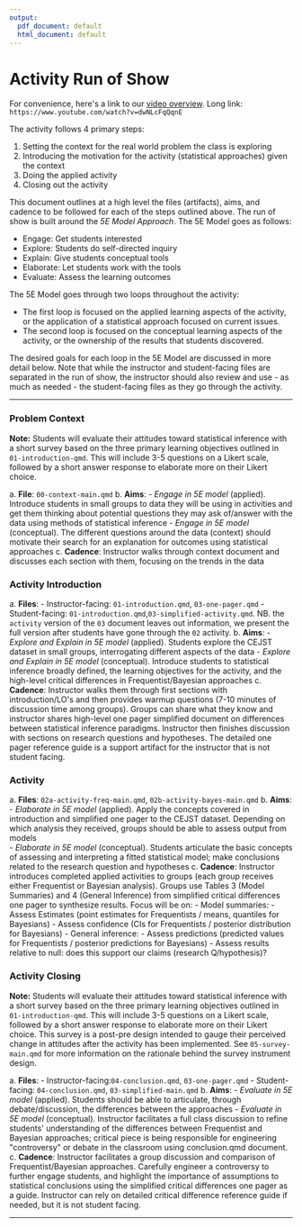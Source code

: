 ```yaml
---
output:
  pdf_document: default
  html_document: default
---
```

# Activity Run of Show

For convenience, here's a link to our [video overview](https://www.youtube.com/watch?v=dwNLcFqQqnE). Long link: `https://www.youtube.com/watch?v=dwNLcFqQqnE`

The activity follows 4 primary steps:

1.  Setting the context for the real world problem the class is exploring
2.  Introducing the motivation for the activity (statistical approaches) given the context
3.  Doing the applied activity
4.  Closing out the activity

This document outlines at a high level the files (artifacts), aims, and cadence to be followed for each of the steps outlined above. The run of show is built around the *5E Model Approach*. The 5E Model goes as follows:

-   Engage: Get students interested
-   Explore: Students do self-directed inquiry
-   Explain: Give students conceptual tools
-   Elaborate: Let students work with the tools
-   Evaluate: Assess the learning outcomes

The 5E Model goes through two loops throughout the activity:

-   The first loop is focused on the applied learning aspects of the activity, or the application of a statistical approach focused on current issues.
-   The second loop is focused on the conceptual learning aspects of the activity, or the ownership of the results that students discovered.

The desired goals for each loop in the 5E Model are discussed in more detail below. Note that while the instructor and student-facing files are separated in the run of show, the instructor should also review and use - as much as needed - the student-facing files as they go through the activity.

------------------------------------------------------------------------

### Problem Context
**Note:** Students will evaluate their attitudes toward statistical inference with a short survey based on the three primary learning objectives outlined in `01-introduction-qmd`. This will include 3-5 questions on a Likert scale, followed by a short answer response to elaborate more on their Likert choice.

a.  **File**: `00-context-main.qmd`
b.  **Aims**:
    -   *Engage in 5E model* (applied). Introduce students in small groups to data they will be using in activities and get them thinking about potential questions they may ask of/answer with the data using methods of statistical inference
    -   *Engage in 5E model* (conceptual). The different questions around the data (context) should motivate their search for an explanation for outcomes using statistical approaches
c.  **Cadence**: Instructor walks through context document and discusses each section with them, focusing on the trends in the data

### Activity Introduction

a.  **Files**:
    -   Instructor-facing: `01-introduction.qmd`, `03-one-pager.qmd`
    -   Student-facing: `01-introduction.qmd`,`03-simplified-activity.qmd`. NB. the `activity` version of the `03` document leaves out information, we present the full version after students have gone through the `02` activity.
b.  **Aims**:
    -   *Explore and Explain in 5E model* (applied). Students explore the CEJST dataset in small groups, interrogating different aspects of the data
    -   *Explore and Explain in 5E model* (conceptual). Introduce students to statistical inference broadly defined, the learning objectives for the activity, and the high-level critical differences in Frequentist/Bayesian approaches
c.  **Cadence**: Instructor walks them through first sections with introduction/LO's and then provides warmup questions (7-10 minutes of discussion time among groups). Groups can share what they know and instructor shares high-level one pager simplified document on differences between statistical inference paradigms. Instructor then finishes discussion with sections on research questions and hypotheses. The detailed one pager reference guide is a support artifact for the instructor that is not student facing.

### Activity

a.  **Files**: `02a-activity-freq-main.qmd`, `02b-activity-bayes-main.qmd`
b.  **Aims**:
    -   *Elaborate in 5E model* (applied). Apply the concepts covered in introduction and simplified one pager to the CEJST dataset. Depending on which analysis they received, groups should be able to assess output from models\
    -   *Elaborate in 5E model* (conceptual). Students articulate the basic concepts of assessing and interpreting a fitted statistical model; make conclusions related to the research question and hypotheses
c.  **Cadence**: Instructor introduces completed applied activities to groups (each group receives either Frequentist or Bayesian analysis). Groups use Tables 3 (Model Summaries) and 4 (General Inference) from simplified critical differences one pager to synthesize results. Focus will be on:
    -   Model summaries:
        -   Assess Estimates (point estimates for Frequentists / means, quantiles for Bayesians)
        -   Assess confidence (CIs for Frequentists / posterior distribution for Bayesians)
    -   General inference:
        -   Assess predictions (predicted values for Frequentists / posterior predictions for Bayesians)
        -   Assess results relative to null: does this support our claims (research Q/hypothesis)?

### Activity Closing
**Note:** Students will evaluate their attitudes toward statistical inference with a short survey based on the three primary learning objectives outlined in `01-introduction-qmd`. This will include 3-5 questions on a Likert scale, followed by a short answer response to elaborate more on their Likert choice. This survey is a post-pre design intended to gauge their perceived change in attitudes after the activity has been implemented. See `05-survey-main.qmd` for more information on the rationale behind the survey instrument design.

a.  **Files**:
    -   Instructor-facing:`04-conclusion.qmd`, `03-one-pager.qmd`
    -   Student-facing: `04-conclusion.qmd`, `03-simplified-main.qmd`
b.  **Aims**:
    -   *Evaluate in 5E model* (applied). Students should be able to articulate, through debate/discussion, the differences between the approaches
    -   *Evaluate in 5E model* (conceptual). Instructor facilitates a full class discussion to refine students' understanding of the differences between Frequentist and Bayesian approaches; critical piece is being responsible for engineering "controversy" or debate in the classroom using conclusion.qmd document.
c.  **Cadence**: Instructor facilitates a group discussion and comparison of Frequentist/Bayesian approaches. Carefully engineer a controversy to further engage students, and highlight the importance of assumptions to statistical conclusions using the simplified critical differences one pager as a guide. Instructor can rely on detailed critical difference reference guide if needed, but it is not student facing.

------------------------------------------------------------------------
